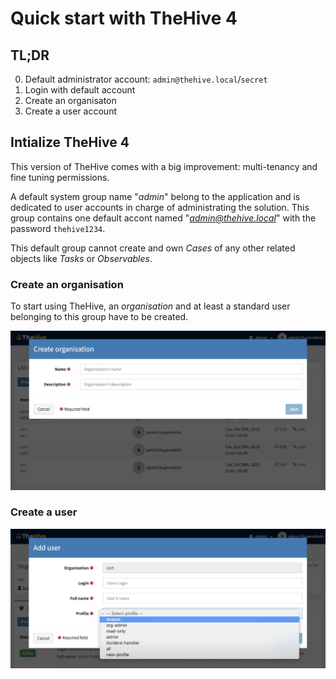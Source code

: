# Quick start with TheHive 4



## TL;DR

0. Default administrator account: `admin@thehive.local`/`secret`
1. Login with default account
2. Create an organisaton
3. Create a user account

## Intialize TheHive 4

This version of TheHive comes with a big improvement: multi-tenancy and fine tuning permissions. 

A default system group name "*admin*" belong to the application and is dedicated to user accounts in charge of administrating the solution. This group contains one default accont named "*admin@thehive.local*" with the password `thehive1234`.

This default group cannot create and own *Cases* of any other related objects like *Tasks* or *Observables*.

### Create an organisation

To start using TheHive, an *organisation* and at least a standard user belonging to this group have to be created. 



![admin-add-organisation](files/admin-add-organisation.png)

###  Create a user

![admin-add-user](files/admin-add-user.png)